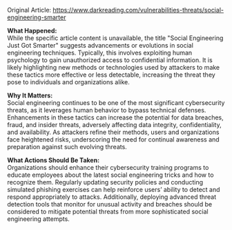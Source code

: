 Original Article: https://www.darkreading.com/vulnerabilities-threats/social-engineering-smarter

**What Happened:**  
While the specific article content is unavailable, the title "Social Engineering Just Got Smarter" suggests advancements or evolutions in social engineering techniques. Typically, this involves exploiting human psychology to gain unauthorized access to confidential information. It is likely highlighting new methods or technologies used by attackers to make these tactics more effective or less detectable, increasing the threat they pose to individuals and organizations alike.

**Why It Matters:**  
Social engineering continues to be one of the most significant cybersecurity threats, as it leverages human behavior to bypass technical defenses. Enhancements in these tactics can increase the potential for data breaches, fraud, and insider threats, adversely affecting data integrity, confidentiality, and availability. As attackers refine their methods, users and organizations face heightened risks, underscoring the need for continual awareness and preparation against such evolving threats.

**What Actions Should Be Taken:**  
Organizations should enhance their cybersecurity training programs to educate employees about the latest social engineering tricks and how to recognize them. Regularly updating security policies and conducting simulated phishing exercises can help reinforce users’ ability to detect and respond appropriately to attacks. Additionally, deploying advanced threat detection tools that monitor for unusual activity and breaches should be considered to mitigate potential threats from more sophisticated social engineering attempts.